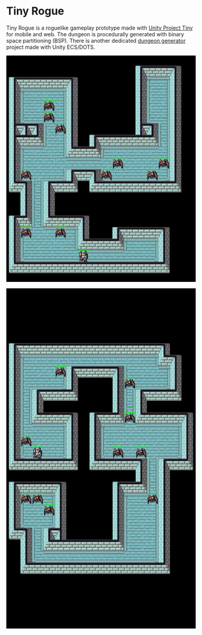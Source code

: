 # Tiny Rogue

Tiny Rogue is a roguelike gameplay prototype made with [Unity Project Tiny](https://docs.unity3d.com/Packages/com.unity.tiny.all@latest) for mobile and web. The dungeon is procedurally generated with binary space partitioning (BSP). There is another dedicated [dungeon generator](https://github.com/NagaChiang/unity-ecs-bsp-dungeon-generation) project made with Unity ECS/DOTS.

![](preview_01.gif)

![](preview_02.gif)

